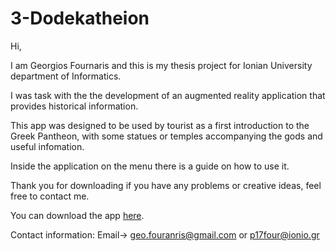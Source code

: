 # 3-Dodekatheion

Hi,

I am Georgios Fournaris and this is my thesis project for Ionian University department of Informatics.

I was task with the the development of an augmented reality application that provides historical information.

This app was designed to be used by tourist as a first introduction to the Greek Pantheon, with some statues or temples accompanying the gods and useful infomation.

Inside the application on the menu there is a guide on how to use it.

Thank you for downloading if you have any problems or creative ideas, feel free to contact me.


You can download the app [here](https://github.com/p17four/3-Dodekatheion/releases/tag/v1.0.0).



Contact information:
Email->  geo.fouranris@gmail.com or p17four@ionio.gr
